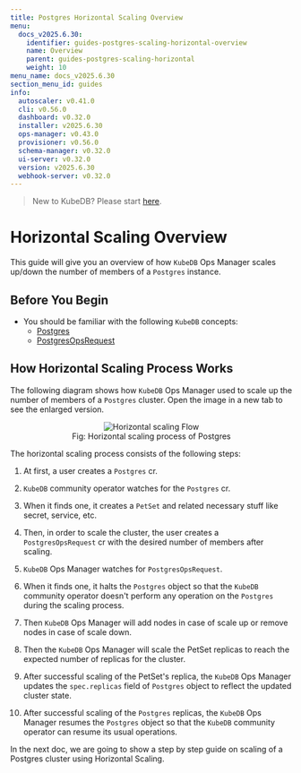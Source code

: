 ```yaml
---
title: Postgres Horizontal Scaling Overview
menu:
  docs_v2025.6.30:
    identifier: guides-postgres-scaling-horizontal-overview
    name: Overview
    parent: guides-postgres-scaling-horizontal
    weight: 10
menu_name: docs_v2025.6.30
section_menu_id: guides
info:
  autoscaler: v0.41.0
  cli: v0.56.0
  dashboard: v0.32.0
  installer: v2025.6.30
  ops-manager: v0.43.0
  provisioner: v0.56.0
  schema-manager: v0.32.0
  ui-server: v0.32.0
  version: v2025.6.30
  webhook-server: v0.32.0
---
```


> New to KubeDB? Please start [here](/docs/v2025.6.30/README).

# Horizontal Scaling Overview

This guide will give you an overview of how `KubeDB` Ops Manager scales up/down the number of members of a `Postgres` instance.

## Before You Begin

- You should be familiar with the following `KubeDB` concepts:
  - [Postgres](/docs/v2025.6.30/guides/postgres/concepts/postgres)
  - [PostgresOpsRequest](/docs/v2025.6.30/guides/postgres/concepts/opsrequest)

## How Horizontal Scaling Process Works

The following diagram shows how `KubeDB` Ops Manager used to scale up the number of members of a `Postgres` cluster. Open the image in a new tab to see the enlarged version.

<figure align="center">
  <img alt="Horizontal scaling Flow" src="/docs/v2025.6.30/guides/postgres/scaling/horizontal-scaling/overview/images/pg-horizontal-scaling.png">
<figcaption align="center">Fig: Horizontal scaling process of Postgres</figcaption>
</figure>

The horizontal scaling process consists of the following steps:

1. At first, a user creates a `Postgres` cr.

2. `KubeDB` community operator watches for the `Postgres` cr.

3. When it finds one, it creates a `PetSet` and related necessary stuff like secret, service, etc.

4. Then, in order to scale the cluster, the user creates a `PostgresOpsRequest` cr with the desired number of members after scaling.

5. `KubeDB` Ops Manager watches for `PostgresOpsRequest`.

6. When it finds one, it halts the `Postgres` object so that the `KubeDB` community operator doesn't perform any operation on the `Postgres` during the scaling process.  

7. Then `KubeDB` Ops Manager will add nodes in case of scale up or remove nodes in case of scale down.

8. Then the `KubeDB` Ops Manager will scale the PetSet replicas to reach the expected number of replicas for the cluster.

9.  After successful scaling of the PetSet's replica, the `KubeDB` Ops Manager updates the `spec.replicas` field of `Postgres` object to reflect the updated cluster state.

10. After successful scaling of the `Postgres` replicas, the `KubeDB` Ops Manager resumes the `Postgres` object so that the `KubeDB` community operator can resume its usual operations.

In the next doc, we are going to show a step by step guide on scaling of a Postgres cluster using Horizontal Scaling.